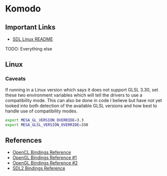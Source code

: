 # Komodo

## Important Links
- [SDL Linux README](https://github.com/libsdl-org/SDL/blob/main/docs/README-linux.md)

TODO: Everything else

## Linux

### Caveats
If running in a Linux version which says it does not support GLSL 3.30, set these two environment variables which will tell the drivers to use a compatibility mode. This can also be done in code I believe but have not yet looked into both detection of the available GLSL versions and how best to handle use of compatibility modes.

```bash
export MESA_GL_VERSION_OVERRIDE=3.3
export MESA_GLSL_VERSION_OVERRIDE=330
```

## References
- [OpenCL Bindings Reference](https://github.com/FracturedCode/OpenCL.NetCore)
- [OpenGL Bindings Reference #1](https://github.com/latet-party/LTP.Interop.OpenGL)
- [OpenGL Bindings Reference #2](https://github.com/ForeverZer0/glfw-net/blob/46d262174d5d089b722c2d8cad0cc3e13c8b0b71/Examples/HelloTriangle/OpenGL.cs)
- [SDL2 Bindings Reference](https://github.com/flibitijibibo/SDL2-CS)
